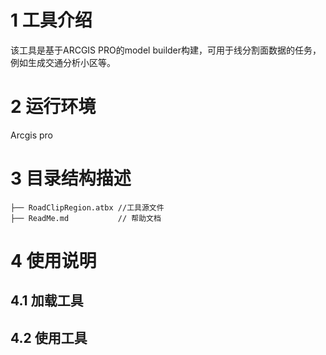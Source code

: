 # 1 工具介绍
  该工具是基于ARCGIS PRO的model builder构建，可用于线分割面数据的任务，例如生成交通分析小区等。
# 2 运行环境
  Arcgis pro
# 3 目录结构描述
    ├── RoadClipRegion.atbx //工具源文件
    ├── ReadMe.md           // 帮助文档
# 4 使用说明
## 4.1 加载工具
## 4.2 使用工具
